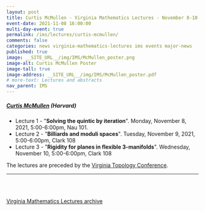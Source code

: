 ```yaml
---
layout: post
title: Curtis McMullen - Virginia Mathematics Lectures - November 8-10, 2021
event-date: 2021-11-08 16:00:00
multi-day-event: true
permalink: /ims/lectures/curtis-mcmullen/
comments: false
categories: news virginia-mathematics-lectures ims events major-news
published: true
image: __SITE_URL__/img/IMS/McMullen_poster.png
image-alt: Curtis McMullen Poster
image-tall: true
image-address: __SITE_URL__/img/IMS/McMullen_poster.pdf
# more-text: Lectures and abstracts
nav_parent: IMS
---
```


<h5 class="mt-1 mb-4"><a href="http://people.math.harvard.edu/~ctm/">Curtis McMullen</a> (Harvard)</h5>

- Lecture 1 - "**Solving the quintic by iteration**". Monday, November 8, 2021, 5:00-6:00pm, Nau 101.
- Lecture 2 - "**Billiards and moduli spaces**". Tuesday, November 9, 2021, 5:00-6:00pm, Clark 108
- Lecture 3 - "**Rigidity for planes in flexible 3-manifolds**". Wednesday, November 10, 5:00-6:00pm, Clark 108

The lectures are preceded by the <a href="https://filippomazzoli.github.io/conferences/VTC2021/index.html">Virginia Topology Conference</a>.

<!--more-->

---

<br><br>

[Virginia Mathematics Lectures archive]({{site.url}}/ims/lectures)
